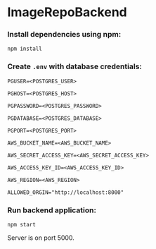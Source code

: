 # ImageRepoBackend

### Install dependencies using npm:
`npm install`

### Create `.env` with database credentials:

`PGUSER=<POSTGRES_USER>`

`PGHOST=<POSTGRES_HOST>`

`PGPASSWORD=<POSTGRES_PASSWORD>`

`PGDATABASE=<POSTGRES_DATABASE>`

`PGPORT=<POSTGRES_PORT>`

`AWS_BUCKET_NAME=<AWS_BUCKET_NAME>`

`AWS_SECRET_ACCESS_KEY=<AWS_SECRET_ACCESS_KEY>`

`AWS_ACCESS_KEY_ID=<AWS_ACCESS_KEY_ID>`

`AWS_REGION=<AWS_REGION>`

`ALLOWED_ORGIN="http://localhost:8000"`

### Run backend application:

`npm start`

Server is on port 5000.


